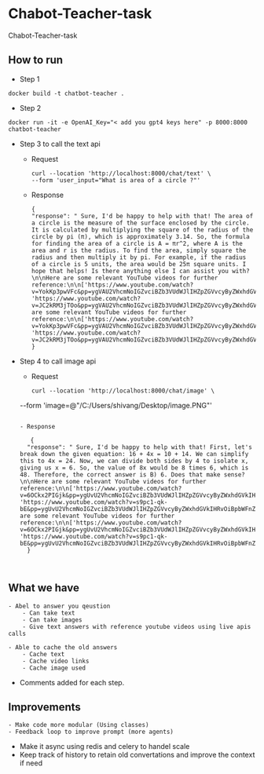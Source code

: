 # Chabot-Teacher-task
Chabot-Teacher-task


## How to run

- Step 1

```
docker build -t chatbot-teacher .
```

- Step 2

```
docker run -it -e OpenAI_Key="< add you gpt4 keys here" -p 8000:8000 chatbot-teacher
```

- Step 3 to call the text api
  
  - Request
      ```
      curl --location 'http://localhost:8000/chat/text' \
      --form 'user_input="What is area of a circle ?"'
      ```
  - Response
      ```
      {
    "response": " Sure, I'd be happy to help with that! The area of a circle is the measure of the surface enclosed by the circle. It is calculated by multiplying the square of the radius of the circle by pi (π), which is approximately 3.14. So, the formula for finding the area of a circle is A = πr^2, where A is the area and r is the radius. To find the area, simply square the radius and then multiply it by pi. For example, if the radius of a circle is 5 units, the area would be 25π square units. I hope that helps! Is there anything else I can assist you with?\n\nHere are some relevant YouTube videos for further reference:\n\n['https://www.youtube.com/watch?v=YokKp3pwVFc&pp=ygVAU2VhcmNoIGZvciBZb3VUdWJlIHZpZGVvcyByZWxhdGVkIHRvOiBXaGF0IGlzIGFyZWEgb2YgYSBjaXJjbGUgPw%3D%3D', 'https://www.youtube.com/watch?v=JC2kRM3jTOo&pp=ygVAU2VhcmNoIGZvciBZb3VUdWJlIHZpZGVvcyByZWxhdGVkIHRvOiBXaGF0IGlzIGFyZWEgb2YgYSBjaXJjbGUgPw%3D%3D']\n\nHere are some relevant YouTube videos for further reference:\n\n['https://www.youtube.com/watch?v=YokKp3pwVFc&pp=ygVAU2VhcmNoIGZvciBZb3VUdWJlIHZpZGVvcyByZWxhdGVkIHRvOiBXaGF0IGlzIGFyZWEgb2YgYSBjaXJjbGUgPw%3D%3D', 'https://www.youtube.com/watch?v=JC2kRM3jTOo&pp=ygVAU2VhcmNoIGZvciBZb3VUdWJlIHZpZGVvcyByZWxhdGVkIHRvOiBXaGF0IGlzIGFyZWEgb2YgYSBjaXJjbGUgPw%3D%3D']"
	}
     ```

- Step 4 to call image api

   - Request
     ```
     curl --location 'http://localhost:8000/chat/image' \
	--form 'image=@"/C:/Users/shivang/Desktop/image.PNG"'
     ```

   - Response
     ```
	     {
	    "response": " Sure, I'd be happy to help with that! First, let's break down the given equation: 16 + 4x = 10 + 14. We can simplify this to 4x = 24. Now, we can divide both sides by 4 to isolate x, giving us x = 6. So, the value of 8x would be 8 times 6, which is 48. Therefore, the correct answer is B) 6. Does that make sense?\n\nHere are some relevant YouTube videos for further reference:\n\n['https://www.youtube.com/watch?v=6OCkx2PIGjk&pp=ygUvU2VhcmNoIGZvciBZb3VUdWJlIHZpZGVvcyByZWxhdGVkIHRvOiBpbWFnZS5QTkc%3D', 'https://www.youtube.com/watch?v=s9pc1-qk-bE&pp=ygUvU2VhcmNoIGZvciBZb3VUdWJlIHZpZGVvcyByZWxhdGVkIHRvOiBpbWFnZS5QTkc%3D']\n\nHere are some relevant YouTube videos for further reference:\n\n['https://www.youtube.com/watch?v=6OCkx2PIGjk&pp=ygUvU2VhcmNoIGZvciBZb3VUdWJlIHZpZGVvcyByZWxhdGVkIHRvOiBpbWFnZS5QTkc%3D', 'https://www.youtube.com/watch?v=s9pc1-qk-bE&pp=ygUvU2VhcmNoIGZvciBZb3VUdWJlIHZpZGVvcyByZWxhdGVkIHRvOiBpbWFnZS5QTkc%3D']"
		}
     ```
      

## What we have
	
	- Abel to answer you qeustion 
		- Can take text
		- Can take images
		- Give text answers with reference youtube videos using live apis calls

	- Able to cache the old answers
		- Cache text
		- Cache video links
		- Cache image used

  - Comments added for each step.


## Improvements

	- Make code more modular (Using classes)
	- Feedback loop to improve prompt (more agents)
  - Make it async using redis and celery to handel scale
  - Keep track of history to retain old convertations and improve the context if need
